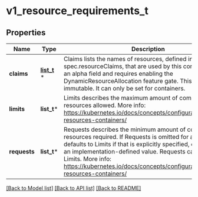 # v1_resource_requirements_t

## Properties
Name | Type | Description | Notes
------------ | ------------- | ------------- | -------------
**claims** | [**list_t**](v1_resource_claim.md) \* | Claims lists the names of resources, defined in spec.resourceClaims, that are used by this container.  This is an alpha field and requires enabling the DynamicResourceAllocation feature gate.  This field is immutable. It can only be set for containers. | [optional] 
**limits** | **list_t*** | Limits describes the maximum amount of compute resources allowed. More info: https://kubernetes.io/docs/concepts/configuration/manage-resources-containers/ | [optional] 
**requests** | **list_t*** | Requests describes the minimum amount of compute resources required. If Requests is omitted for a container, it defaults to Limits if that is explicitly specified, otherwise to an implementation-defined value. Requests cannot exceed Limits. More info: https://kubernetes.io/docs/concepts/configuration/manage-resources-containers/ | [optional] 

[[Back to Model list]](../README.md#documentation-for-models) [[Back to API list]](../README.md#documentation-for-api-endpoints) [[Back to README]](../README.md)


